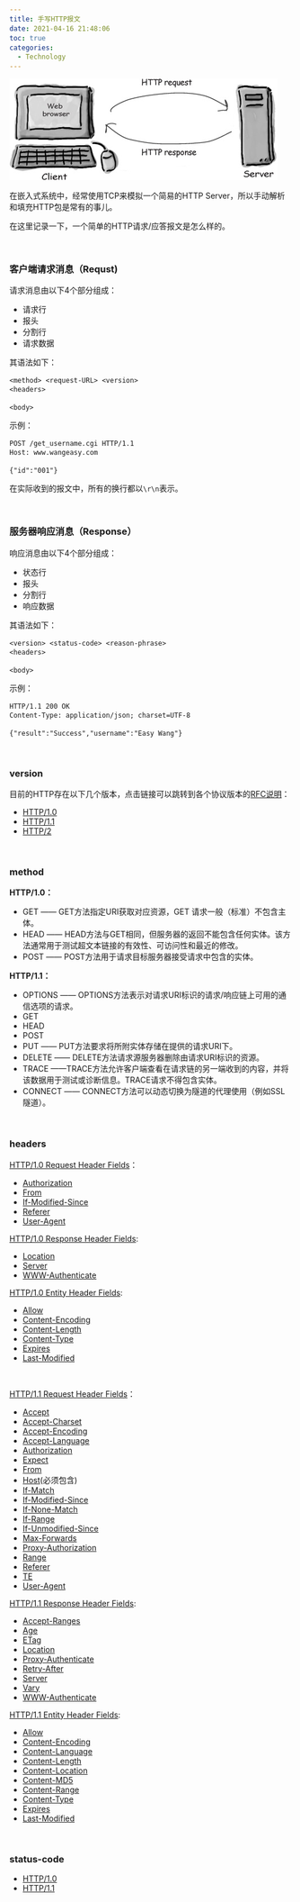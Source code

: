 ```yaml
---
title: 手写HTTP报文
date: 2021-04-16 21:48:06
toc: true
categories:
  - Technology
---
```


![51job.jpg](/resources/Cover/http_tcp.jpg)

在嵌入式系统中，经常使用TCP来模拟一个简易的HTTP Server，所以手动解析和填充HTTP包是常有的事儿。

在这里记录一下，一个简单的HTTP请求/应答报文是怎么样的。

<!--more-->

<br/>

### 客户端请求消息（Requst)

请求消息由以下4个部分组成：

* 请求行
* 报头
* 分割行
* 请求数据

其语法如下：

```
<method> <request-URL> <version>
<headers>

<body>
```

示例：

```http
POST /get_username.cgi HTTP/1.1
Host: www.wangeasy.com

{"id":"001"}
```

在实际收到的报文中，所有的换行都以`\r\n`表示。

<br/>

### 服务器响应消息（Response）

响应消息由以下4个部分组成：

- 状态行
- 报头
- 分割行
- 响应数据

其语法如下：

```
<version> <status-code> <reason-phrase>
<headers>

<body>
```

示例：

```http
HTTP/1.1 200 OK
Content-Type: application/json; charset=UTF-8

{"result":"Success","username":"Easy Wang"}
```

<br/>

### version

目前的HTTP存在以下几个版本，点击链接可以跳转到各个协议版本的[RFC说明](https://www.ietf.org/rfc/)：

* [HTTP/1.0](https://www.ietf.org/rfc/rfc1945.html)
* [HTTP/1.1](https://www.ietf.org/rfc/rfc2616.html)
* [HTTP/2](https://www.ietf.org/rfc/rfc7540.html)

<br/>

### method

**HTTP/1.0：**

* GET —— GET方法指定URI获取对应资源，GET 请求一般（标准）不包含主体。
* HEAD —— HEAD方法与GET相同，但服务器的返回不能包含任何实体。该方法通常用于测试超文本链接的有效性、可访问性和最近的修改。
* POST —— POST方法用于请求目标服务器接受请求中包含的实体。

**HTTP/1.1：**

* OPTIONS —— OPTIONS方法表示对请求URI标识的请求/响应链上可用的通信选项的请求。
* GET
* HEAD
* POST
* PUT —— PUT方法要求将所附实体存储在提供的请求URI下。
* DELETE —— DELETE方法请求源服务器删除由请求URI标识的资源。
* TRACE ——TRACE方法允许客户端查看在请求链的另一端收到的内容，并将该数据用于测试或诊断信息。TRACE请求不得包含实体。
* CONNECT —— CONNECT方法可以动态切换为隧道的代理使用（例如SSL隧道）。

<br/>

### headers

[HTTP/1.0 Request Header Fields](https://www.ietf.org/rfc/rfc1945.html#section-5.2)：

* [Authorization](https://www.ietf.org/rfc/rfc1945.html#section-10.2)
* [From](https://www.ietf.org/rfc/rfc1945.html#section-10.8)
* [If-Modified-Since](https://www.ietf.org/rfc/rfc1945.html#section-10.9)
* [Referer](https://www.ietf.org/rfc/rfc1945.html#section-ection-10.13)
* [User-Agent](https://www.ietf.org/rfc/rfc1945.html#section-ection-10.15)

[HTTP/1.0 Response Header Fields](https://www.ietf.org/rfc/rfc1945.html#section-6.2):

* [Location](https://www.ietf.org/rfc/rfc1945.html#section-10.11)
* [Server](https://www.ietf.org/rfc/rfc1945.html#section-10.14)
* [WWW-Authenticate](https://www.ietf.org/rfc/rfc1945.html#section-10.16)

[HTTP/1.0 Entity Header Fields](https://www.ietf.org/rfc/rfc1945.html#section-7.1):

* [Allow](https://www.ietf.org/rfc/rfc1945.html#section-10.1)
* [Content-Encoding](https://www.ietf.org/rfc/rfc1945.html#section-10.3)
* [Content-Length](https://www.ietf.org/rfc/rfc1945.html#section-10.4)
* [Content-Type](https://www.ietf.org/rfc/rfc1945.html#section-10.5)
* [Expires](https://www.ietf.org/rfc/rfc1945.html#section-10.7)
* [Last-Modified](https://www.ietf.org/rfc/rfc1945.html#section-10.10)

<br/>

[HTTP/1.1 Request Header Fields](https://www.ietf.org/rfc/rfc2616.html#section-5.3)：

* [Accept](https://www.ietf.org/rfc/rfc2616.html#section-14.1)
* [Accept-Charset](https://www.ietf.org/rfc/rfc2616.html#section-14.2)
* [Accept-Encoding](https://www.ietf.org/rfc/rfc2616.html#section-14.3)
* [Accept-Language](https://www.ietf.org/rfc/rfc2616.html#section-14.4)
* [Authorization](https://www.ietf.org/rfc/rfc2616.html#section-14.8)
* [Expect](https://www.ietf.org/rfc/rfc2616.html#section-14.20)
* [From](https://www.ietf.org/rfc/rfc2616.html#section-14.22)
* [Host](https://www.ietf.org/rfc/rfc2616.html#section-14.23)(必须包含)
* [If-Match](https://www.ietf.org/rfc/rfc2616.html#section-14.24)
* [If-Modified-Since](https://www.ietf.org/rfc/rfc2616.html#section-14.25)
* [If-None-Match](https://www.ietf.org/rfc/rfc2616.html#section-14.26)
* [If-Range](https://www.ietf.org/rfc/rfc2616.html#section-14.27)
* [If-Unmodified-Since](https://www.ietf.org/rfc/rfc2616.html#section-14.28)
* [Max-Forwards](https://www.ietf.org/rfc/rfc2616.html#section-14.31)
* [Proxy-Authorization](https://www.ietf.org/rfc/rfc2616.html#section-14.34)
* [Range](https://www.ietf.org/rfc/rfc2616.html#section-14.35)
* [Referer](https://www.ietf.org/rfc/rfc2616.html#section-14.36)
* [TE](https://www.ietf.org/rfc/rfc2616.html#section-14.39)
* [User-Agent](https://www.ietf.org/rfc/rfc2616.html#section-14.43)

[HTTP/1.1 Response Header Fields](https://www.ietf.org/rfc/rfc2616.html#section-6.2):

* [Accept-Ranges](https://www.ietf.org/rfc/rfc2616.html#section-14.5)
* [Age](https://www.ietf.org/rfc/rfc2616.html#section-14.6)
* [ETag](https://www.ietf.org/rfc/rfc2616.html#section-14.19)
* [Location](https://www.ietf.org/rfc/rfc2616.html#section-14.30)
* [Proxy-Authenticate](https://www.ietf.org/rfc/rfc2616.html#section-14.33)
* [Retry-After](https://www.ietf.org/rfc/rfc2616.html#section-14.37)
* [Server](https://www.ietf.org/rfc/rfc2616.html#section-14.38)
* [Vary](https://www.ietf.org/rfc/rfc2616.html#section-14.44)
* [WWW-Authenticate](https://www.ietf.org/rfc/rfc2616.html#section-14.47)

[HTTP/1.1 Entity Header Fields](https://www.ietf.org/rfc/rfc2616.html#section-7.1):

* [Allow](https://www.ietf.org/rfc/rfc2616.html#section-14.7)
* [Content-Encoding](https://www.ietf.org/rfc/rfc2616.html#section-14.11)
* [Content-Language](https://www.ietf.org/rfc/rfc2616.html#section-14.12)
* [Content-Length](https://www.ietf.org/rfc/rfc2616.html#section-14.13)
* [Content-Location](https://www.ietf.org/rfc/rfc2616.html#section-14.14)
* [Content-MD5](https://www.ietf.org/rfc/rfc2616.html#section-14.15)
* [Content-Range](https://www.ietf.org/rfc/rfc2616.html#section-14.16)
* [Content-Type](https://www.ietf.org/rfc/rfc2616.html#section-14.17)
* [Expires](https://www.ietf.org/rfc/rfc2616.html#section-14.21)
* [Last-Modified](https://www.ietf.org/rfc/rfc2616.html#section-14.29)

<br/>

### status-code

* [HTTP/1.0](https://www.ietf.org/rfc/rfc1945.html#section-6.1.1)
* [HTTP/1.1](https://www.ietf.org/rfc/rfc2616.html#section-6.1.1)
